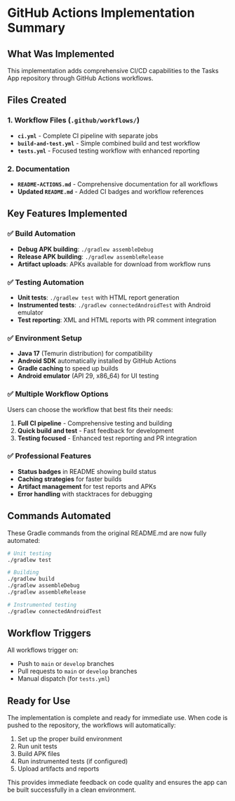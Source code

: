 # GitHub Actions Implementation Summary

## What Was Implemented

This implementation adds comprehensive CI/CD capabilities to the Tasks App repository through GitHub Actions workflows.

## Files Created

### 1. Workflow Files (`.github/workflows/`)
- **`ci.yml`** - Complete CI pipeline with separate jobs
- **`build-and-test.yml`** - Simple combined build and test workflow  
- **`tests.yml`** - Focused testing workflow with enhanced reporting

### 2. Documentation
- **`README-ACTIONS.md`** - Comprehensive documentation for all workflows
- **Updated `README.md`** - Added CI badges and workflow references

## Key Features Implemented

### ✅ Build Automation
- **Debug APK building**: `./gradlew assembleDebug`
- **Release APK building**: `./gradlew assembleRelease`
- **Artifact uploads**: APKs available for download from workflow runs

### ✅ Testing Automation
- **Unit tests**: `./gradlew test` with HTML report generation
- **Instrumented tests**: `./gradlew connectedAndroidTest` with Android emulator
- **Test reporting**: XML and HTML reports with PR comment integration

### ✅ Environment Setup
- **Java 17** (Temurin distribution) for compatibility
- **Android SDK** automatically installed by GitHub Actions
- **Gradle caching** to speed up builds
- **Android emulator** (API 29, x86_64) for UI testing

### ✅ Multiple Workflow Options
Users can choose the workflow that best fits their needs:
1. **Full CI pipeline** - Comprehensive testing and building
2. **Quick build and test** - Fast feedback for development
3. **Testing focused** - Enhanced test reporting and PR integration

### ✅ Professional Features
- **Status badges** in README showing build status
- **Caching strategies** for faster builds
- **Artifact management** for test reports and APKs
- **Error handling** with stacktraces for debugging

## Commands Automated

These Gradle commands from the original README.md are now fully automated:

```bash
# Unit testing
./gradlew test

# Building  
./gradlew build
./gradlew assembleDebug
./gradlew assembleRelease

# Instrumented testing
./gradlew connectedAndroidTest
```

## Workflow Triggers

All workflows trigger on:
- Push to `main` or `develop` branches
- Pull requests to `main` or `develop` branches
- Manual dispatch (for `tests.yml`)

## Ready for Use

The implementation is complete and ready for immediate use. When code is pushed to the repository, the workflows will automatically:
1. Set up the proper build environment
2. Run unit tests
3. Build APK files
4. Run instrumented tests (if configured)
5. Upload artifacts and reports

This provides immediate feedback on code quality and ensures the app can be built successfully in a clean environment.